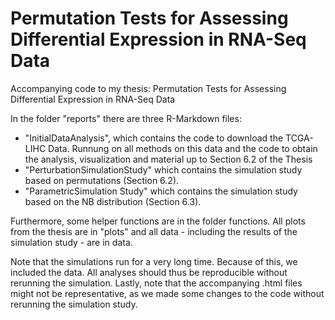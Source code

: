 # Permutation Tests for Assessing Differential Expression in RNA-Seq Data
Accompanying code to my thesis: Permutation Tests for Assessing
Differential Expression in RNA-Seq Data

In the folder "reports" there are three R-Markdown files:
- "InitialDataAnalysis", which contains the code to download the TCGA-LIHC Data. Runnung on all methods on this data and the code to obtain the analysis, visualization and material up to Section 6.2 of the Thesis
- "PerturbationSimulationStudy" which contains the simulation study based on permutations (Section 6.2).
- "ParametricSimulation Study" which contains the simulation study based on the NB distribution (Section 6.3).

Furthermore, some helper functions are in the folder functions. All plots from the thesis are in "plots" and all data - including the results of the simulation study - are in data.

Note that the simulations run for a very long time. Because of this, we included the data. All analyses should thus be reproducible without rerunning the simulation. Lastly, note that the accompanying .html files might not be representative, as we made some changes to the code without rerunning the simulation study.
